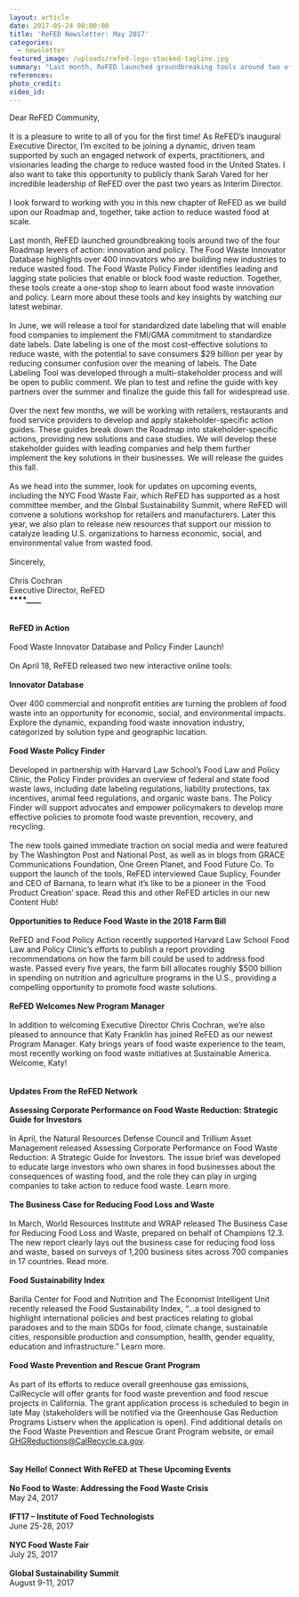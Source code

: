 ```yaml
---
layout: article
date: 2017-05-24 00:00:00
title: 'ReFED Newsletter: May 2017'
categories:
  - newsletter
featured_image: /uploads/refed-logo-stacked-tagline.jpg
summary: "Last month, ReFED launched groundbreaking tools around two of the four Roadmap levers of action: innovation and policy. The\_Food Waste Innovator Database\_highlights over 400 innovators who are building new industries to reduce wasted food. The\_Food Waste Policy Finder\_identifies leading and lagging state policies that enable or block food waste reduction."
references:
photo_credit:
video_id:
---
```



Dear ReFED Community,
<br>
<br>It is a pleasure to write to all of you for the first time! As ReFED’s inaugural Executive Director, I’m excited to be joining a dynamic, driven team supported by such an engaged network of experts, practitioners, and visionaries leading the charge to reduce wasted food in the United States. I also want to take this opportunity to publicly thank Sarah Vared for her incredible leadership of ReFED over the past two years as Interim Director.
<br>
<br>I look forward to working with you in this new chapter of ReFED as we build upon our Roadmap and, together, take action to reduce wasted food at scale.
<br>
<br>Last month, ReFED launched groundbreaking tools around two of the four Roadmap levers of action: innovation and policy. The Food Waste Innovator Database highlights over 400 innovators who are building new industries to reduce wasted food. The Food Waste Policy Finder identifies leading and lagging state policies that enable or block food waste reduction. Together, these tools create a one-stop shop to learn about food waste innovation and policy. Learn more about these tools and key insights by watching our latest webinar.
<br>
<br>In June, we will release a tool for standardized date labeling that will enable food companies to implement the FMI/GMA commitment to standardize date labels. Date labeling is one of the most cost-effective solutions to reduce waste, with the potential to save consumers $29 billion per year by reducing consumer confusion over the meaning of labels. The Date Labeling Tool was developed through a multi-stakeholder process and will be open to public comment. We plan to test and refine the guide with key partners over the summer and finalize the guide this fall for widespread use.
<br>
<br>Over the next few months, we will be working with retailers, restaurants and food service providers to develop and apply stakeholder-specific action guides. These guides break down the Roadmap into stakeholder-specific actions, providing new solutions and case studies. We will develop these stakeholder guides with leading companies and help them further implement the key solutions in their businesses. We will release the guides this fall.
<br>
<br>As we head into the summer, look for updates on upcoming events, including the NYC Food Waste Fair, which ReFED has supported as a host committee member, and the Global Sustainability Summit, where ReFED will convene a solutions workshop for retailers and manufacturers. Later this year, we also plan to release new resources that support our mission to catalyze leading U.S. organizations to harness economic, social, and environmental value from wasted food.
<br>
<br>Sincerely,
<br>
<br>Chris Cochran
<br>Executive Director, ReFED
<br>**__****__****__****__**
<br>
<br>
<br>**ReFED in Action**
<br>
<br>Food Waste Innovator Database and Policy Finder Launch!
<br>
<br>On April 18, ReFED released two new interactive online tools:
<br>
<br>**Innovator Database**
<br>
<br>Over 400 commercial and nonprofit entities are turning the problem of food waste into an opportunity for economic, social, and environmental impacts. Explore the dynamic, expanding food waste innovation industry, categorized by solution type and geographic location.
<br>
<br>**Food Waste Policy Finder**
<br>
<br>Developed in partnership with Harvard Law School’s Food Law and Policy Clinic, the Policy Finder provides an overview of federal and state food waste laws, including date labeling regulations, liability protections, tax incentives, animal feed regulations, and organic waste bans. The Policy Finder will support advocates and empower policymakers to develop more effective policies to promote food waste prevention, recovery, and recycling.
<br>
<br>The new tools gained immediate traction on social media and were featured by The Washington Post and National Post, as well as in blogs from GRACE Communications Foundation, One Green Planet, and Food Future Co. To support the launch of the tools, ReFED interviewed Caue Suplicy, Founder and CEO of Barnana, to learn what it’s like to be a pioneer in the ‘Food Product Creation’ space. Read this and other ReFED articles in our new Content Hub!
<br>
<br>**Opportunities to Reduce Food Waste in the 2018 Farm Bill**
<br>
<br>ReFED and Food Policy Action recently supported Harvard Law School Food Law and Policy Clinic’s efforts to publish a report providing recommendations on how the farm bill could be used to address food waste. Passed every five years, the farm bill allocates roughly $500 billion in spending on nutrition and agriculture programs in the U.S., providing a compelling opportunity to promote food waste solutions.
<br>
<br>**ReFED Welcomes New Program Manager**
<br>
<br>In addition to welcoming Executive Director Chris Cochran, we’re also pleased to announce that Katy Franklin has joined ReFED as our newest Program Manager. Katy brings years of food waste experience to the team, most recently working on food waste initiatives at Sustainable America. Welcome, Katy!
<br>
<br>
<br>**Updates From the ReFED Network**
<br>
<br>**Assessing Corporate Performance on Food Waste Reduction: Strategic Guide for Investors**
<br>
<br>In April, the Natural Resources Defense Council and Trillium Asset Management released Assessing Corporate Performance on Food Waste Reduction: A Strategic Guide for Investors. The issue brief was developed to educate large investors who own shares in food businesses about the consequences of wasting food, and the role they can play in urging companies to take action to reduce food waste. Learn more.
<br>
<br>**The Business Case for Reducing Food Loss and Waste**
<br>
<br>In March, World Resources Institute and WRAP released The Business Case for Reducing Food Loss and Waste, prepared on behalf of Champions 12.3. The new report clearly lays out the business case for reducing food loss and waste, based on surveys of 1,200 business sites across 700 companies in 17 countries. Read more.
<br>
<br>**Food Sustainability Index**
<br>
<br>Barilla Center for Food and Nutrition and The Economist Intelligent Unit recently released the Food Sustainability Index, “…a tool designed to highlight international policies and best practices relating to global paradoxes and to the main SDGs for food, climate change, sustainable cities, responsible production and consumption, health, gender equality, education and infrastructure.” Learn more.
<br>
<br>**Food Waste Prevention and Rescue Grant Program**
<br>
<br>As part of its efforts to reduce overall greenhouse gas emissions, CalRecycle will offer grants for food waste prevention and food rescue projects in California. The grant application process is scheduled to begin in late May (stakeholders will be notified via the Greenhouse Gas Reduction Programs Listserv when the application is open). Find additional details on the Food Waste Prevention and Rescue Grant Program website, or email GHGReductions@CalRecycle.ca.gov.
<br>
<br>
<br>**Say Hello! Connect With ReFED at These Upcoming Events**
<br>
<br>**No Food to Waste: Addressing the Food Waste Crisis**
<br>May 24, 2017
<br>
<br>**IFT17 – Institute of Food Technologists**
<br>June 25-28, 2017
<br>
<br>**NYC Food Waste Fair**
<br>July 25, 2017
<br>
<br>**Global Sustainability Summit**
<br>August 9-11, 2017